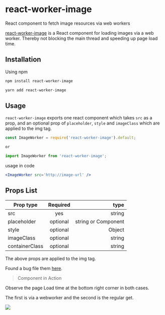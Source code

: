 # react-worker-image
React component to fetch image resources via web workers

[react-worker-image](https://www.npmjs.com/package/react-worker-image) is a React component for loading images via a web worker. Thereby not blocking the main thread and speeding up page load time.

## Installation
Using npm

```bash
npm install react-worker-image

yarn add react-worker-image
```

## Usage

`react-worker-image` exports one react component which takes `src` as a prop, and an optional prop of `placeholder`, `style` and `imageClass` which are applied to the img tag.

```js
const ImageWorker = require('react-worker-image').default;

or

import ImageWorker from 'react-worker-image';

```
usage in code
```jsx
<ImageWorker src='http://image-url' />
```

## Props List


| Prop type        | Required           | type  |
| ------------- |:-------------:| --------------:|
| src      | yes |  string |
| placeholder      | optional      |   string or Component|
| style | optional     |    Object |
|imageClass | optional | string
|containerClass | optional | string

The above props are applied to the img tag.

Found a bug file them [here](https://github.com/nitish24p/react-worker-image/issues).

>Component in Action

Observe the page Load time at the bottom right corner in both cases.

The first is via a webworker and the second is the regular get.

<img src="./screen/screen.gif">

